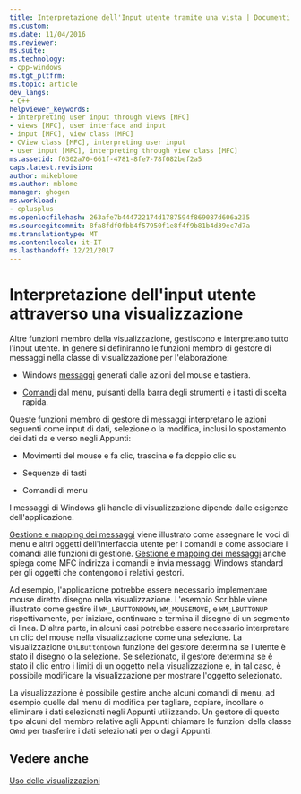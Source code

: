 ```yaml
---
title: Interpretazione dell'Input utente tramite una vista | Documenti Microsoft
ms.custom: 
ms.date: 11/04/2016
ms.reviewer: 
ms.suite: 
ms.technology:
- cpp-windows
ms.tgt_pltfrm: 
ms.topic: article
dev_langs:
- C++
helpviewer_keywords:
- interpreting user input through views [MFC]
- views [MFC], user interface and input
- input [MFC], view class [MFC]
- CView class [MFC], interpreting user input
- user input [MFC], interpreting through view class [MFC]
ms.assetid: f0302a70-661f-4781-8fe7-78f082bef2a5
caps.latest.revision: 
author: mikeblome
ms.author: mblome
manager: ghogen
ms.workload:
- cplusplus
ms.openlocfilehash: 263afe7b444722174d1787594f869087d606a235
ms.sourcegitcommit: 8fa8fdf0fbb4f57950f1e8f4f9b81b4d39ec7d7a
ms.translationtype: MT
ms.contentlocale: it-IT
ms.lasthandoff: 12/21/2017
---
```

# <a name="interpreting-user-input-through-a-view"></a>Interpretazione dell'input utente attraverso una visualizzazione
Altre funzioni membro della visualizzazione, gestiscono e interpretano tutto l'input utente. In genere si definiranno le funzioni membro di gestore di messaggi nella classe di visualizzazione per l'elaborazione:  
  
-   Windows [messaggi](../mfc/messages.md) generati dalle azioni del mouse e tastiera.  
  
-   [Comandi](../mfc/user-interface-objects-and-command-ids.md) dal menu, pulsanti della barra degli strumenti e i tasti di scelta rapida.  
  
 Queste funzioni membro di gestore di messaggi interpretano le azioni seguenti come input di dati, selezione o la modifica, inclusi lo spostamento dei dati da e verso negli Appunti:  
  
-   Movimenti del mouse e fa clic, trascina e fa doppio clic su  
  
-   Sequenze di tasti  
  
-   Comandi di menu  
  
 I messaggi di Windows gli handle di visualizzazione dipende dalle esigenze dell'applicazione.  
  
 [Gestione e mapping dei messaggi](../mfc/message-handling-and-mapping.md) viene illustrato come assegnare le voci di menu e altri oggetti dell'interfaccia utente per i comandi e come associare i comandi alle funzioni di gestione. [Gestione e mapping dei messaggi](../mfc/message-handling-and-mapping.md) anche spiega come MFC indirizza i comandi e invia messaggi Windows standard per gli oggetti che contengono i relativi gestori.  
  
 Ad esempio, l'applicazione potrebbe essere necessario implementare mouse diretto disegno nella visualizzazione. L'esempio Scribble viene illustrato come gestire il `WM_LBUTTONDOWN`, `WM_MOUSEMOVE`, e `WM_LBUTTONUP` rispettivamente, per iniziare, continuare e termina il disegno di un segmento di linea. D'altra parte, in alcuni casi potrebbe essere necessario interpretare un clic del mouse nella visualizzazione come una selezione. La visualizzazione `OnLButtonDown` funzione del gestore determina se l'utente è stato il disegno o la selezione. Se selezionato, il gestore determina se è stato il clic entro i limiti di un oggetto nella visualizzazione e, in tal caso, è possibile modificare la visualizzazione per mostrare l'oggetto selezionato.  
  
 La visualizzazione è possibile gestire anche alcuni comandi di menu, ad esempio quelle dal menu di modifica per tagliare, copiare, incollare o eliminare i dati selezionati negli Appunti utilizzando. Un gestore di questo tipo alcuni del membro relative agli Appunti chiamare le funzioni della classe `CWnd` per trasferire i dati selezionati per o dagli Appunti.  
  
## <a name="see-also"></a>Vedere anche  
 [Uso delle visualizzazioni](../mfc/using-views.md)

